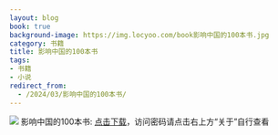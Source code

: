```yaml
---
layout: blog
book: true
background-image: https://img.locyoo.com/book影响中国的100本书.jpg
category: 书籍
title: 影响中国的100本书
tags:
- 书籍
- 小说
redirect_from:
  - /2024/03/影响中国的100本书/
---
```

![](https://img.locyoo.com/book影响中国的100本书.jpg)
影响中国的100本书: <a name = "ref1" href="https://url18.ctfile.com/f/50983618-1055288530-cb51ae?p=3619">点击下载</a>，访问密码请点击右上方“关于”自行查看
